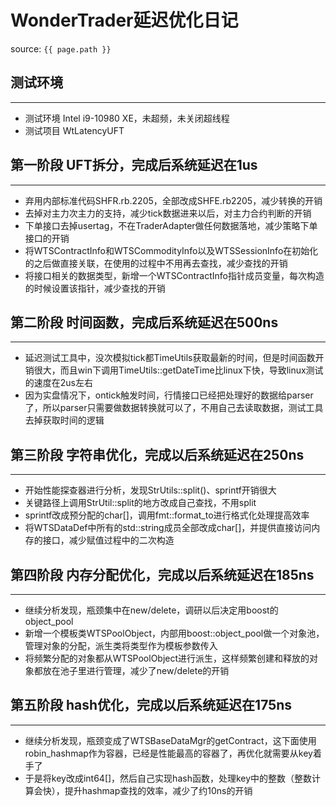 # WonderTrader延迟优化日记

source: `{{ page.path }}`

## 测试环境
---
* 测试环境 Intel i9-10980 XE，未超频，未关闭超线程
* 测试项目 WtLatencyUFT

## 第一阶段 UFT拆分，完成后系统延迟在1us
---
* 弃用内部标准代码SHFR.rb.2205，全部改成SHFE.rb2205，减少转换的开销
* 去掉对主力次主力的支持，减少tick数据进来以后，对主力合约判断的开销
* 下单接口去掉usertag，不在TraderAdapter做任何数据落地，减少策略下单接口的开销
* 将WTSContractInfo和WTSCommodityInfo以及WTSSessionInfo在初始化的之后做直接关联，在使用的过程中不用再去查找，减少查找的开销
* 将接口相关的数据类型，新增一个WTSContractInfo指针成员变量，每次构造的时候设置该指针，减少查找的开销


## 第二阶段 时间函数，完成后系统延迟在500ns
---
* 延迟测试工具中，没次模拟tick都TimeUtils获取最新的时间，但是时间函数开销很大，而且win下调用TimeUtils::getDateTime比linux下快，导致linux测试的速度在2us左右
* 因为实盘情况下，ontick触发时间，行情接口已经把处理好的数据给parser了，所以parser只需要做数据转换就可以了，不用自己去读取数据，测试工具去掉获取时间的逻辑


## 第三阶段 字符串优化，完成以后系统延迟在250ns
---
* 开始性能探查器进行分析，发现StrUtils::split()、sprintf开销很大
* 关键路径上调用StrUtil::split的地方改成自己查找，不用split
* sprintf改成预分配的char[]，调用fmt::format_to进行格式化处理提高效率
* 将WTSDataDef中所有的std::string成员全部改成char[]，并提供直接访问内存的接口，减少赋值过程中的二次构造


## 第四阶段 内存分配优化，完成以后系统延迟在185ns
----
* 继续分析发现，瓶颈集中在new/delete，调研以后决定用boost的object_pool
* 新增一个模板类WTSPoolObject，内部用boost::object_pool做一个对象池，管理对象的分配，派生类将类型作为模板参数传入
* 将频繁分配的对象都从WTSPoolObject进行派生，这样频繁创建和释放的对象都放在池子里进行管理，减少了new/delete的开销


## 第五阶段 hash优化，完成以后系统延迟在175ns
---
* 继续分析发现，瓶颈变成了WTSBaseDataMgr的getContract，这下面使用robin_hashmap作为容器，已经是性能最高的容器了，再优化就需要从key着手了
* 于是将key改成int64[]，然后自己实现hash函数，处理key中的整数（整数计算会快），提升hashmap查找的效率，减少了约10ns的开销